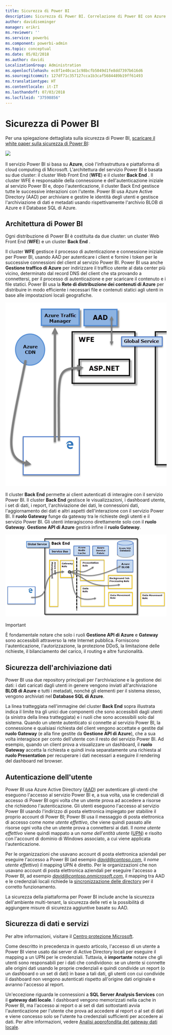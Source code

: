 ```yaml
---
title: Sicurezza di Power BI
description: Sicurezza di Power BI. Correlazione di Power BI con Azure Active Directory e altri servizi di Azure. Questo argomento include inoltre un collegamento a un white paper più approfondito.
author: davidiseminger
manager: erikri
ms.reviewer: ''
ms.service: powerbi
ms.component: powerbi-admin
ms.topic: conceptual
ms.date: 05/02/2018
ms.author: davidi
LocalizationGroup: Administration
ms.openlocfilehash: ec8f1e40cac1c98bcfb5049d1fe8dd7397b616d6
ms.sourcegitcommit: 127df71c357127cca1b3caf5684489b19ff61493
ms.translationtype: HT
ms.contentlocale: it-IT
ms.lasthandoff: 07/03/2018
ms.locfileid: "37598856"
---
```

# <a name="power-bi-security"></a>Sicurezza di Power BI
Per una spiegazione dettagliata sulla sicurezza di Power BI, [scaricare il white paper sulla sicurezza di Power BI](http://go.microsoft.com/fwlink/?LinkId=829185):

[![](media/service-admin-power-bi-security/pbi_security_01.png)](http://go.microsoft.com/fwlink/?LinkId=829185)

Il servizio Power BI si basa su **Azure**, cioè l'infrastruttura e piattaforma di cloud computing di Microsoft. L'architettura del servizio Power BI è basata su due cluster: il cluster Web Front End (**WFE**) e il cluster **Back End** . Il cluster WFE è responsabile della connessione e dell'autenticazione iniziale al servizio Power BI e, dopo l'autenticazione, il cluster Back End gestisce tutte le successive interazioni con l'utente. Power BI usa Azure Active Directory (AAD) per archiviare e gestire le identità degli utenti e gestisce l'archiviazione di dati e metadati usando rispettivamente l'archivio BLOB di Azure e il Database SQL di Azure.

## <a name="power-bi-architecture"></a>Architettura di Power BI
Ogni distribuzione di Power BI è costituita da due cluster: un cluster Web Front End (**WFE**) e un cluster **Back End** .

Il cluster **WFE** gestisce il processo di autenticazione e connessione iniziale per Power BI, usando AAD per autenticare i client e fornire i token per le successive connessioni del client al servizio Power BI. Power BI usa anche **Gestione traffico di Azure** per indirizzare il traffico utente al data center più vicino, determinato dal record DNS del client che sta provando a connettersi, per il processo di autenticazione e per scaricare il contenuto e i file statici. Power BI usa la **Rete di distribuzione dei contenuti di Azure** per distribuire in modo efficiente i necessari file e contenuti statici agli utenti in base alle impostazioni locali geografiche.

![](media/service-admin-power-bi-security/pbi_security_v2_wfe.png)

Il cluster **Back End** permette ai client autenticati di interagire con il servizio Power BI. Il cluster **Back End** gestisce le visualizzazioni, i dashboard utente, i set di dati, i report, l'archiviazione dei dati, le connessioni dati, l'aggiornamento dei dati e altri aspetti dell'interazione con il servizio Power BI. Il **ruolo Gateway** funge da gateway tra le richieste degli utenti e il servizio Power BI. Gli utenti interagiscono direttamente solo con il **ruolo Gateway**. **Gestione API di Azure** gestirà infine il **ruolo Gateway**.

![](media/service-admin-power-bi-security/pbi_security_v2_backend_updated.png)

> [!IMPORTANT]
> È fondamentale notare che solo i ruoli **Gestione API di Azure** e **Gateway** sono accessibili attraverso la rete Internet pubblica. Forniscono l'autenticazione, l'autorizzazione, la protezione DDoS, la limitazione delle richieste, il bilanciamento del carico, il routing e altre funzionalità.
> 
> 

## <a name="data-storage-security"></a>Sicurezza dell'archiviazione dati
Power BI usa due repository principali per l'archiviazione e la gestione dei dati: i dati caricati dagli utenti in genere vengono inviati all'archiviazione **BLOB di Azure** e tutti i metadati, nonché gli elementi per il sistema stesso, vengono archiviati nel **Database SQL di Azure**.

La linea tratteggiata nell'immagine del cluster **Back End** sopra illustrata indica il limite tra gli unici due componenti che sono accessibili dagli utenti (a sinistra della linea tratteggiata) e i ruoli che sono accessibili solo dal sistema. Quando un utente autenticato si connette al servizio Power BI, la connessione e qualsiasi richiesta del client vengono accettate e gestite dal **ruolo Gateway** (e alla fine gestite da **Gestione API di Azure**), che a sua volta interagisce per conto dell'utente con il resto del servizio Power BI. Ad esempio, quando un client prova a visualizzare un dashboard, il **ruolo Gateway** accetta la richiesta e quindi invia separatamente una richiesta al **ruolo Presentation** per recuperare i dati necessari a eseguire il rendering del dashboard nel browser.

## <a name="user-authentication"></a>Autenticazione dell'utente
Power BI usa Azure Active Directory ([AAD](http://azure.microsoft.com/services/active-directory/)) per autenticare gli utenti che eseguono l'accesso al servizio Power BI e, a sua volta, usa le credenziali di accesso di Power BI ogni volta che un utente prova ad accedere a risorse che richiedono l'autenticazione. Gli utenti eseguono l'accesso al servizio Power BI usando l'indirizzo di posta elettronica impiegato per stabilire il proprio account di Power BI; Power BI usa il messaggio di posta elettronica di accesso come *nome utente effettivo*, che viene quindi passato alle risorse ogni volta che un utente prova a connettersi ai dati. Il *nome utente effettivo* viene quindi mappato a un *nome dell'entità utente* ([UPN](https://msdn.microsoft.com/library/windows/desktop/aa380525\(v=vs.85\).aspx)) e risolto con l'account di dominio di Windows associato, a cui viene applicata l'autenticazione.

Per le organizzazioni che usavano account di posta elettronica aziendali per eseguire l'accesso a Power BI (ad esempio <em>david@contoso.com</em>, il *nome utente effettivo*) il mapping UPN è diretto. Per le organizzazioni che non usavano account di posta elettronica aziendali per eseguire l'accesso a Power BI, ad esempio <em>david@contoso.onmicrosoft.com</em>, il mapping tra AAD e le credenziali locali richiede la [sincronizzazione delle directory](https://technet.microsoft.com/library/jj573653.aspx) per il corretto funzionamento.

La sicurezza della piattaforma per Power BI include anche la sicurezza dell'ambiente multi-tenant, la sicurezza delle reti e la possibilità di aggiungere misure di sicurezza aggiuntive basate su AAD.

## <a name="data-and-service-security"></a>Sicurezza di dati e servizi
Per altre informazioni, visitare il [Centro protezione Microsoft](https://www.microsoft.com/trustcenter).

Come descritto in precedenza in questo articolo, l'accesso di un utente a Power BI viene usato dai server di Active Directory locali per eseguire il mapping a un UPN per le credenziali. Tuttavia, è **importante** notare che gli utenti sono responsabili per i dati che condividono: se un utente si connette alle origini dati usando le proprie credenziali e quindi condivide un report (o un dashboard o un set di dati) in base a tali dati, gli utenti con cui condivide il dashboard non vengono autenticati rispetto all'origine dati originale e avranno l'accesso al report.

Un'eccezione riguarda le connessioni a **SQL Server Analysis Services** con il **gateway dati locale**. I dashboard vengono memorizzati nella cache in Power BI, ma l'accesso ai report o ai set di dati sottostanti avvia l'autenticazione per l'utente che prova ad accedere al report o al set di dati e viene concesso solo se l'utente ha credenziali sufficienti per accedere ai dati. Per altre informazioni, vedere [Analisi approfondita del gateway dati locale](service-gateway-onprem-indepth.md).

